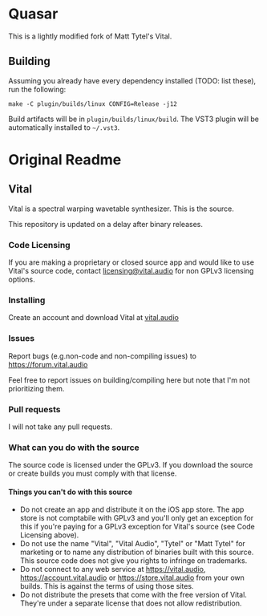 # Quasar

This is a lightly modified fork of Matt Tytel's Vital.

## Building

Assuming you already have every dependency installed (TODO: list these), run the
following:

```
make -C plugin/builds/linux CONFIG=Release -j12
```

Build artifacts will be in `plugin/builds/linux/build`. The VST3 plugin will be
automatically installed to `~/.vst3`.

# Original Readme

## Vital
Vital is a spectral warping wavetable synthesizer. This is the source.

This repository is updated on a delay after binary releases.

### Code Licensing
If you are making a proprietary or closed source app and would like to use Vital's source code, contact licensing@vital.audio for non GPLv3 licensing options.

### Installing
Create an account and download Vital at [vital.audio](https://vital.audio)

### Issues
Report bugs (e.g.non-code and non-compiling issues) to https://forum.vital.audio

Feel free to report issues on building/compiling here but note that I'm not prioritizing them.

### Pull requests
I will not take any pull requests.

### What can you do with the source
The source code is licensed under the GPLv3. If you download the source or create builds you must comply with that license.

#### Things you can't do with this source
 - Do not create an app and distribute it on the iOS app store. The app store is not comptabile with GPLv3 and you'll only get an exception for this if you're paying for a GPLv3 exception for Vital's source (see Code Licensing above).
 - Do not use the name "Vital", "Vital Audio", "Tytel" or "Matt Tytel" for marketing or to name any distribution of binaries built with this source. This source code does not give you rights to infringe on trademarks.
 - Do not connect to any web service at https://vital.audio, https://account.vital.audio or https://store.vital.audio from your own builds. This is against the terms of using those sites.
 - Do not distribute the presets that come with the free version of Vital. They're under a separate license that does not allow redistribution.
